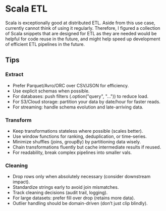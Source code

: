 # Scala ETL
Scala is exceptionally good at distributed ETL.  Aside from this use case, currently cannot think of using it regularly.  Therefore, I figured a collection of Scala snippets that are designed for ETL as they are needed would be helpful for code reuse in the future, and might help speed up development of efficient ETL pipelines in the future.

## Tips

### Extract
- Prefer Parquet/Avro/ORC over CSV/JSON for efficiency.
- Use explicit schemas when possible.
- For databases: push filters (.option("query", "...")) to reduce load.
- For S3/Cloud storage: partition your data by date/hour for faster reads.
- For streaming: handle schema evolution and late-arriving data.

### Transform
- Keep transformations stateless where possible (scales better).
- Use window functions for ranking, deduplication, or time-series.
- Minimize shuffles (joins, groupBy) by partitioning data wisely.
- Chain transformations fluently but cache intermediate results if reused.
- For readability, break complex pipelines into smaller vals.

### Cleaning
- Drop rows only when absolutely necessary (consider downstream impact).
- Standardize strings early to avoid join mismatches.
- Track cleaning decisions (audit trail, logging).
- For large datasets: prefer fill over drop (retains more data).
- Outlier handling should be domain-driven (don’t just clip blindly).
